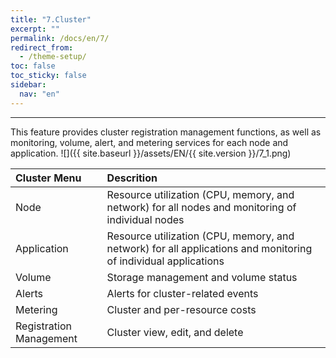 ```yaml
---
title: "7.Cluster"
excerpt: ""
permalink: /docs/en/7/
redirect_from:
  - /theme-setup/
toc: false
toc_sticky: false
sidebar:
  nav: "en"
---
```



---

This feature provides cluster registration management functions, as well as monitoring, volume, alert, and metering services for each node and application.
![]({{ site.baseurl }}/assets/EN/{{ site.version }}/7_1.png)

| Cluster Menu | Descrition |
| :--- | :--- |
| Node | Resource utilization \(CPU, memory, and network\) for all nodes and monitoring of individual nodes |
| Application | Resource utilization \(CPU, memory, and network\) for all applications and monitoring of individual applications |
| Volume | Storage management and volume status |
| Alerts | Alerts for cluster-related events |
| Metering | Cluster and per-resource costs |
| Registration Management | Cluster view, edit, and delete |
